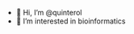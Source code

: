 - 👋 Hi, I’m @quinterol
- 👀 I’m interested in bioinformatics
<!---
quinterol/quinterol is a ✨ special ✨ repository because its `README.md` (this file) appears on your GitHub profile.
You can click the Preview link to take a look at your changes.
--->
